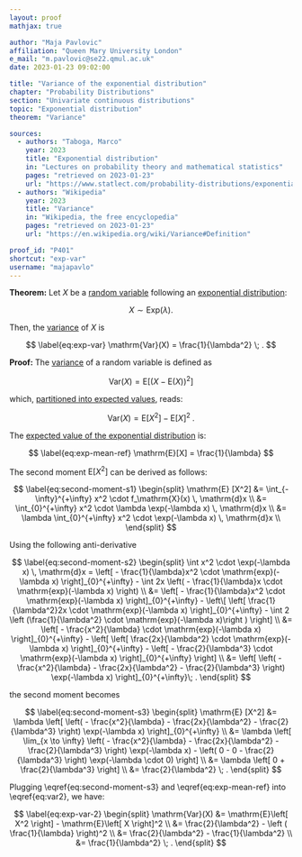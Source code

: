 ```yaml
---
layout: proof
mathjax: true

author: "Maja Pavlovic"
affiliation: "Queen Mary University London"
e_mail: "m.pavlovic@se22.qmul.ac.uk"
date: 2023-01-23 09:02:00

title: "Variance of the exponential distribution"
chapter: "Probability Distributions"
section: "Univariate continuous distributions"
topic: "Exponential distribution"
theorem: "Variance"

sources:
  - authors: "Taboga, Marco"
    year: 2023
    title: "Exponential distribution"
    in: "Lectures on probability theory and mathematical statistics"
    pages: "retrieved on 2023-01-23"
    url: "https://www.statlect.com/probability-distributions/exponential-distribution"
  - authors: "Wikipedia"
    year: 2023
    title: "Variance"
    in: "Wikipedia, the free encyclopedia"
    pages: "retrieved on 2023-01-23"
    url: "https://en.wikipedia.org/wiki/Variance#Definition"

proof_id: "P401"
shortcut: "exp-var"
username: "majapavlo"
---
```


**Theorem:** Let $X$ be a [random variable](/D/rvar) following an [exponential distribution](/D/exp):

$$
X \sim \mathrm{Exp}(\lambda) .
$$

Then, the [variance](/D/var) of $X$ is

$$ \label{eq:exp-var}
\mathrm{Var}(X) = \frac{1}{\lambda^2} \; .
$$


**Proof:** The [variance](/D/var) of a random variable is defined as

$$ \label{eq:var}
\mathrm{Var}(X) = \mathrm{E}\left[ (X-\mathrm{E}(X))^2 \right] 
$$

which, [partitioned into expected values](/P/var-mean), reads:

$$ \label{eq:var2}
\mathrm{Var}(X) = \mathrm{E}\left[ X^2 \right] - \mathrm{E}\left[ X \right]^2 \; .
$$

The [expected value of the exponential distribution](/P/exp-mean) is: 

$$ \label{eq:exp-mean-ref}
\mathrm{E}[X] = \frac{1}{\lambda}
$$

The second moment $\mathrm{E}[X^2]$ can be derived as follows:

$$ \label{eq:second-moment-s1}
\begin{split}
\mathrm{E} [X^2] &= \int_{- \infty}^{+\infty} x^2 \cdot f_\mathrm{X}(x) \, \mathrm{d}x \\ 
&= \int_{0}^{+\infty} x^2 \cdot \lambda \exp(-\lambda x) \, \mathrm{d}x \\ 
&= \lambda \int_{0}^{+\infty} x^2 \cdot \exp(-\lambda x) \, \mathrm{d}x \\
\end{split}
$$

Using the following anti-derivative

$$ \label{eq:second-moment-s2}
\begin{split}
\int x^2 \cdot \exp(-\lambda x) \, \mathrm{d}x = \left[ - \frac{1}{\lambda}x^2 \cdot \mathrm{exp}(-\lambda x) \right]_{0}^{+\infty}  - \int 2x \left( - \frac{1}{\lambda}x \cdot \mathrm{exp}(-\lambda x) \right) \\
&= \left[ - \frac{1}{\lambda}x^2 \cdot \mathrm{exp}(-\lambda x) \right]_{0}^{+\infty}  - \left\[ \left[ \frac{1}{\lambda^2}2x \cdot \mathrm{exp}(-\lambda x) \right]_{0}^{+\infty} - \int 2 \left (\frac{1}{\lambda^2} \cdot \mathrm{exp}(-\lambda x)\right ) \right] \\
&= \left[ - \frac{x^2}{\lambda} \cdot \mathrm{exp}(-\lambda x) \right]_{0}^{+\infty}  - \left[ \left[ \frac{2x}{\lambda^2} \cdot \mathrm{exp}(-\lambda x) \right]_{0}^{+\infty} - \left[ - \frac{2}{\lambda^3} \cdot \mathrm{exp}(-\lambda x) \right]_{0}^{+\infty} \right] \\
&= \left[ \left( - \frac{x^2}{\lambda} - \frac{2x}{\lambda^2} - \frac{2}{\lambda^3} \right) \exp(-\lambda x)  \right]_{0}^{+\infty}\; .
\end{split}
$$

the second moment becomes

$$ \label{eq:second-moment-s3}
\begin{split}
\mathrm{E} [X^2] &= \lambda \left[ \left( - \frac{x^2}{\lambda} - \frac{2x}{\lambda^2} - \frac{2}{\lambda^3} \right) \exp(-\lambda x) \right]_{0}^{+\infty} \\
&= \lambda \left[ \lim_{x \to \infty} \left( - \frac{x^2}{\lambda} - \frac{2x}{\lambda^2} - \frac{2}{\lambda^3} \right) \exp(-\lambda x) - \left( 0 - 0 - \frac{2}{\lambda^3} \right) \exp(-\lambda \cdot 0) \right] \\
&= \lambda \left[ 0 + \frac{2}{\lambda^3} \right] \\
&= \frac{2}{\lambda^2} \; .
\end{split}
$$

Plugging \eqref{eq:second-moment-s3} and \eqref{eq:exp-mean-ref} into \eqref{eq:var2}, we have:

$$ \label{eq:exp-var-2}
\begin{split}
\mathrm{Var}(X) &= \mathrm{E}\left[ X^2 \right] - \mathrm{E}\left[ X \right]^2  \\
&= \frac{2}{\lambda^2} - \left ( \frac{1}{\lambda} \right)^2 \\
&= \frac{2}{\lambda^2} - \frac{1}{\lambda^2} \\
&= \frac{1}{\lambda^2} \; .
\end{split}
$$
